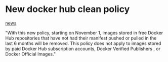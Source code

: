 # New docker hub clean policy
[news](https://www.docker.com/blog/scaling-dockers-business-to-serve-millions-more-developers-storage/)

"With this new policy, starting on November 1, images stored in free Docker Hub repositories that have not had their manifest pushed or pulled in the last 6 months will be removed. This policy does not apply to images stored by paid Docker Hub subscription accounts, Docker Verified Publishers , or Docker Official Images."
